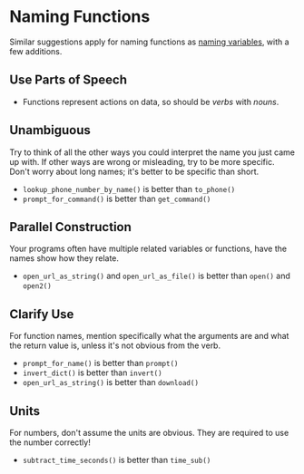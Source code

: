 # Naming Functions
Similar suggestions apply for naming functions as [naming variables](basicvarnaming.md), with a few additions.

## Use Parts of Speech
* Functions represent actions on data, so should be _verbs_ with _nouns_.

## Unambiguous
Try to think of all the other ways you could interpret the name you just came up with.
If other ways are wrong or misleading, try to be more specific.
Don't worry about long names;
it's better to be specific than short.

* `lookup_phone_number_by_name()` is better than `to_phone()`
* `prompt_for_command()` is better than `get_command()`

## Parallel Construction
Your programs often have multiple related variables or functions, have the names show how they relate.

* `open_url_as_string()` and `open_url_as_file()` is better than `open()` and `open2()`

## Clarify Use
For function names, mention specifically what the arguments are and what the return value is, unless it's not obvious from the verb.

* `prompt_for_name()` is better than `prompt()`
* `invert_dict()` is better than `invert()`
* `open_url_as_string()` is better than `download()`

## Units
For numbers, don't assume the units are obvious.
They are required to use the number correctly!

* `subtract_time_seconds()` is better than `time_sub()`

